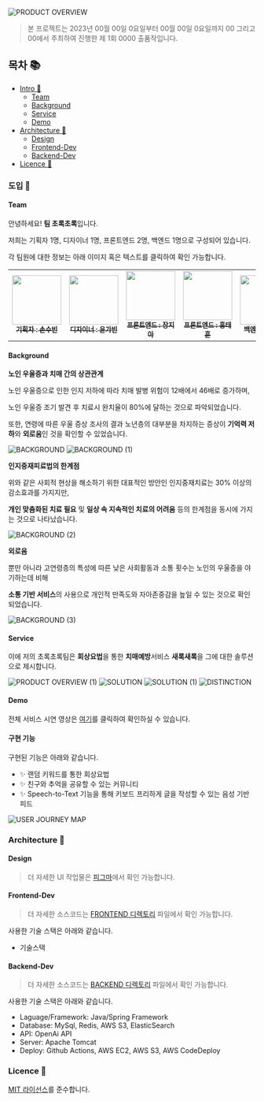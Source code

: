 ![PRODUCT OVERVIEW](https://github.com/pika-2023/.github/assets/90823532/b476ae4b-262d-47ec-aec4-1811d2770ceb)

> 본 프로젝트는 2023년 00월 00일 0요일부터 00월 00일 0요일까지 00 그리고 00에서 주최하여 진행한 제 1회 0000 출품작입니다.

## 목차 :books:

- [Intro :tada: ](#도입-tada)
  - [Team](#Team)
  - [Background](#Background)
  - [Service](#Service)
  - [Demo](#Demo)
- [Architecture :rocket:](#Architecture-rocket)
  - [Design](#Design)
  - [Frontend-Dev](#Frontend-Dev)
  - [Backend-Dev](#Backend-Dev)
- [Licence :scroll:](#Licence-scroll)

### 도입 :tada:

#### Team

안녕하세요! **팀 초록초록**입니다.

저희는 기획자 1명, 디자이너 1명, 프론트엔드 2명, 백엔드 1명으로 구성되어 있습니다.

각 팀원에 대한 정보는 아래 이미지 혹은 텍스트를 클릭하여 확인 가능합니다.

<table>
<tr>
    <td align="center"><a href="깃허브url"><img src="" width="100px;" alt=""/><br /><sub><b>기획자 : 손수빈</b></sub></a></td>
    <td align="center"><a href="깃허브url"><img src="" width="100px;" alt=""/><br /><sub><b>디자이너 : 윤가빈</b></sub></a></td>
    <td align="center"><a href="깃허브url"><img src="" width="100px;" alt=""/><br /><sub><b>프론트엔드 : 장지아</b></sub></a></td>
    <td align="center"><a href="깃허브url"><img src="" width="100px;" alt=""/><br /><sub><b>프론트엔드 : 홍태훈</b></sub></a></td>
    <td align="center"><a href="https://github.com/hgene0929"><img src="https://avatars.githubusercontent.com/u/90823532?v=4" width="100px;" alt=""/><br /><sub><b>백엔드 : 이현진</b></sub></a></td>

</tr>
</table>

#### Background

<b>노인 우울증과 치매 간의 상관관계</b>

노인 우울증으로 인한 인지 저하에 따라 치매 발병 위험이 12배에서 46배로 증가하며,

노인 우울증 조기 발견 후 치료시 완치율이 80%에 달하는 것으로 파악되었습니다.

또한, 연령에 따른 우울 증상 조사의 결과 노년층의 대부분을 차지하는 증상이 **기억력 저하**와 **외로움**인 것을 확인할 수 있었습니다.

![BACKGROUND](https://github.com/pika-2023/.github/assets/90823532/e887692b-7306-47b3-9b6e-3228e1eaf0c7)
![BACKGROUND (1)](https://github.com/pika-2023/.github/assets/90823532/b8e0b103-0646-4999-8796-259ee1dfa3a5)

<b>인지중재피료법의 한계점</b>

위와 같은 사회적 현상을 해소하기 위한 대표적인 방안인 인지중재치료는 30% 이상의 감소효과를 가지지만,

**개인 맞춤화된 치료 필요** 및 **일상 속 지속적인 치료의 어려움** 등의 한계점을 동시에 가지는 것으로 나타났습니다.

![BACKGROUND (2)](https://github.com/pika-2023/.github/assets/90823532/7ecdcf40-8ee1-42bd-96d5-c5b627afdefb)

<b>외로움</b>

뿐만 아니라 고연령층의 특성에 따른 낮은 사회활동과 소통 횟수는 노인의 우울증을 야기하는데 비해

**소통 기반 서비스**의 사용으로 개인적 만족도와 자아존중감을 높일 수 있는 것으로 확인되었습니다.

![BACKGROUND (3)](https://github.com/pika-2023/.github/assets/90823532/105b2dd4-3342-442a-8eae-c04a0ae3390b)

#### Service

이에 저의 초록초록팀은 **회상요법**을 통한 **치매예방**서비스 **새록새록**을 그에 대한 솔루션으로 제시합니다.

![PRODUCT OVERVIEW (1)](https://github.com/pika-2023/.github/assets/90823532/fcc65418-3172-449d-bc0d-145e4e582de5)
![SOLUTION](https://github.com/pika-2023/.github/assets/90823532/7158478b-a9b3-4bb7-9f1e-5a40b4f47167)
![SOLUTION (1)](https://github.com/pika-2023/.github/assets/90823532/d8e0c4bf-968e-4498-a622-708453befdc4)
![DISTINCTION](https://github.com/pika-2023/.github/assets/90823532/fb18d103-1d8d-4d61-8c63-cbf76adc5150)

#### Demo 

전체 서비스 시연 영상은 [여기](https://youtu.be/1UAefrn8aKo)를 클릭하여 확인하실 수 있습니다.

#### 구현 기능

구현된 기능은 아래와 같습니다.

- :sparkles: 랜덤 키워드를 통한 회상요법
- :sparkles: 친구와 추억을 공유할 수 있는 커뮤니티
- :sparkles: Speech-to-Text 기능을 통해 키보드 프리하게 글을 작성할 수 있는 음성 기반 피드

![USER JOURNEY MAP](https://github.com/pika-2023/.github/assets/90823532/522fa784-eb88-4657-8acd-a1f1534b949e)

### Architecture :rocket:

#### Design

> 더 자세한 UI 작업물은 [피그마](https://www.figma.com/file/vv0OYNixPv2pL1pFThJ9Ad/%EC%83%88%EB%A1%9D%EC%83%88%EB%A1%9D?type=design&node-id=0-1&t=Gst40xWQ0W1mBxBF-0)에서 확인 가능합니다.

#### Frontend-Dev

> 더 자세한 소스코드는 [FRONTEND 디렉토리](https://github.com/pika-2023/saeroksaerok-frontend) 파일에서 확인 가능합니다.

사용한 기술 스택은 아래와 같습니다.

- 기술스택

#### Backend-Dev

> 더 자세한 소스코드는 [BACKEND 디렉토리](https://github.com/pika-2023/saeroksaerok-backend) 파일에서 확인 가능합니다.

사용한 기술 스택은 아래와 같습니다.

- Laguage/Framework: Java/Spring Framework
- Database: MySql, Redis, AWS S3, ElasticSearch
- API: OpenAi API
- Server: Apache Tomcat
- Deploy: Github Actions, AWS EC2, AWS S3, AWS CodeDeploy

### Licence :scroll:

[MIT 라이선스](./LICENSE)를 준수합니다.
